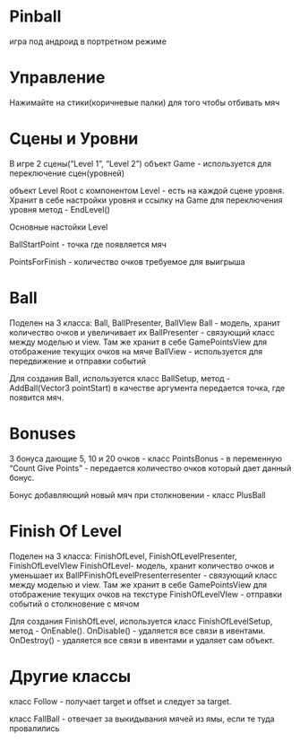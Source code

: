 <H1>Pinball</H1>
            
игра под андроид в портретном режиме

<H1>Управление</H1>

Нажимайте на стики(коричневые палки) для того чтобы отбивать мяч

<H1>Сцены и Уровни</H1>

В игре 2 сцены(“Level 1”, “Level 2”)
объект Game - используется для переключение сцен(уровней)

объект Level Root с компонентом Level - есть на каждой сцене уровня. Хранит в себе настройки уровня
и ссылку на Game для переключения уровня метод - EndLevel()

Основные настойки Level

BallStartPoint - точка где появляется мяч

 PointsForFinish - количество очков требуемое для выигрыша

<H1>Ball</H1>

Поделен на 3 класса: Ball, BallPresenter, BallVIew
Ball - модель, хранит количество очков и увеличивает их
BallPresenter - связующий класс между моделью и view.
Там же хранит в себе GamePointsView для отображение текущих очков на мяче
BallView - используется для передвижение и отправки событий

Для создания Ball, используется класс BallSetup, метод - AddBall(Vector3 pointStart) в 
качестве аргумента передается точка, где появится мяч.

<H1>Bonuses</H1>

3 бонуса дающие 5, 10 и 20 очков - класс PointsBonus - в переменную 
“Count Give Points” - передается количество очков который дает данный бонус.

Бонус добавляющий новый мяч при столкновении - класс PlusBall
						
<H1>Finish Of Level</H1>

Поделен на 3 класса: FinishOfLevel, FinishOfLevelPresenter, FinishOfLevelVIew
FinishOfLevel- модель, хранит количество очков и уменьшает их
BallPFinishOfLevelPresenterresenter - связующий класс между моделью и view.
Там же хранит в себе GamePointsView для отображение текущих очков на текстуре
FinishOfLevelVIew - отправки событий о столкновение с мячом

Для создания FinishOfLevel, используется класс FinishOfLevelSetup, метод - 
OnEnable(). OnDisable() - удаляется все связи в ивентами. OnDestroy() - удаляется все связи в ивентами и удаляет сам объект.

<H1>Другие классы</H1>

класс Follow - получает target и offset и следует за target.

класс FallBall - отвечает за выкидывания мячей из ямы, если те туда провалились 
